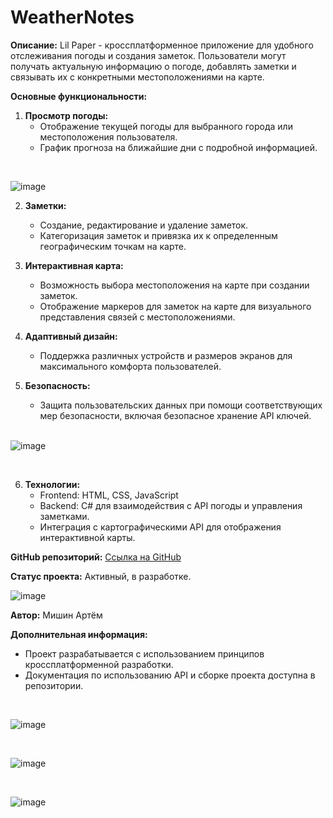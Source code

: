 # WeatherNotes

**Описание:**
Lil Paper - кроссплатформенное приложение для удобного отслеживания погоды и создания заметок. Пользователи могут получать актуальную информацию о погоде, добавлять заметки и связывать их с конкретными местоположениями на карте.

**Основные функциональности:**
1. **Просмотр погоды:**
   - Отображение текущей погоды для выбранного города или местоположения пользователя.
   - График прогноза на ближайшие дни с подробной информацией.

<br>

![image](https://github.com/SouthKartman/Real-time-Weather-App-With-Vanilla-JavaScript-and-API/assets/93534577/7f534a40-3b7f-4e3d-ba10-57aa141ed551)

2. **Заметки:**
   - Создание, редактирование и удаление заметок.
   - Категоризация заметок и привязка их к определенным географическим точкам на карте.

3. **Интерактивная карта:**
   - Возможность выбора местоположения на карте при создании заметок.
   - Отображение маркеров для заметок на карте для визуального представления связей с местоположениями.

4. **Адаптивный дизайн:**
   - Поддержка различных устройств и размеров экранов для максимального комфорта пользователей.

5. **Безопасность:**
   - Защита пользовательских данных при помощи соответствующих мер безопасности, включая безопасное хранение API ключей.
   
   <br>

![image](https://github.com/SouthKartman/Real-time-Weather-App-With-Vanilla-JavaScript-and-API/assets/93534577/1675d275-f87b-4aee-bfa7-1a7e0a0a2f7d)

<br>

6. **Технологии:**
   - Frontend: HTML, CSS, JavaScript
   - Backend: C# для взаимодействия с API погоды и управления заметками.
   - Интеграция с картографическими API для отображения интерактивной карты.

**GitHub репозиторий:**
[Ссылка на GitHub](https://github.com/yourusername/weather-notes)

**Статус проекта:**
Активный, в разработке.

![image](https://github.com/SouthKartman/Real-time-Weather-App-With-Vanilla-JavaScript-and-API/assets/93534577/45976762-28ca-4cc7-9499-986422fb5da9)

**Автор:**
Мишин Артём

**Дополнительная информация:**
- Проект разрабатывается с использованием принципов кроссплатформенной разработки.
- Документация по использованию API и сборке проекта доступна в репозитории.

<br>

![image](https://github.com/SouthKartman/Real-time-Weather-App-With-Vanilla-JavaScript-and-API/assets/93534577/fe1908ca-7c14-467e-91b4-ade9e24126ee)

<br>

![image](https://github.com/SouthKartman/Real-time-Weather-App-With-Vanilla-JavaScript-and-API/assets/93534577/58ca5606-5770-43b1-be44-fb1fb051a9a0)

<br>

![image](https://github.com/SouthKartman/Real-time-Weather-App-With-Vanilla-JavaScript-and-API/assets/93534577/5380db32-16a7-4b63-ae77-df78fbf40bd5)


